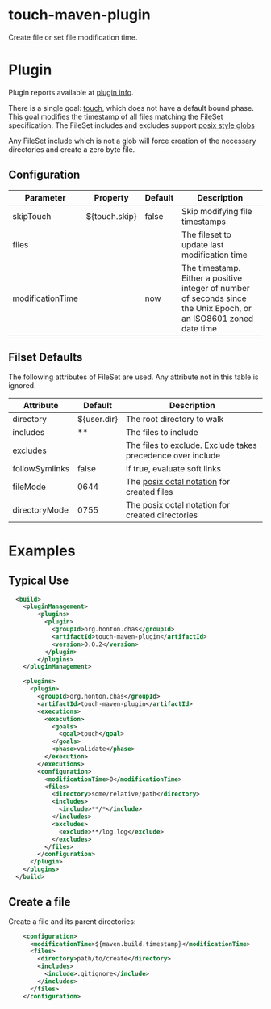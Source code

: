 # touch-maven-plugin
Create file or set file modification time.

# Plugin
Plugin reports available at [plugin info](https://chonton.github.io/touch-maven-plugin/plugin-info.html).

There is a single goal: [touch](https://chonton.github.io/touch-maven-plugin/touch-mojo.html),
which does not have a default bound phase.  This goal modifies the timestamp of all files matching
the [FileSet](https://maven.apache.org/shared/file-management/fileset.html) specification.  The 
FileSet includes and excludes support [posix style globs](https://docs.oracle.com/en/java/javase/11/docs/api/java.base/java/nio/file/FileSystem.html#getPathMatcher(java.lang.String))

Any FileSet include which is not a glob will force creation of the necessary directories and create 
a zero byte file.

## Configuration
| Parameter        | Property      | Default | Description                                                                                                       |
|------------------|---------------|---------|-------------------------------------------------------------------------------------------------------------------|
| skipTouch        | ${touch.skip} | false   | Skip modifying file timestamps                                                                                    |
| files            |               |         | The fileset to update last modification time                                                                      |
| modificationTime |               | now     | The timestamp. Either a positive integer of number of seconds since the Unix Epoch, or an ISO8601 zoned date time |

## Filset Defaults
The following attributes of FileSet are used.  Any attribute not in this table is ignored.

| Attribute      | Default     | Description                                                                                                          |
|----------------|-------------|----------------------------------------------------------------------------------------------------------------------|
| directory      | ${user.dir} | The root directory to walk                                                                                           |
| includes       | **          | The files to include                                                                                                 |
| excludes       |             | The files to exclude.  Exclude takes precedence over include                                                         |
| followSymlinks | false       | If true, evaluate soft links                                                                                         |
| fileMode       | 0644        | The [posix octal notation](https://en.wikipedia.org/wiki/File-system_permissions#Numeric_notation) for created files |
| directoryMode  | 0755        | The posix octal notation for created directories                                                                     |

# Examples

## Typical Use
```xml
  <build>
    <pluginManagement>
        <plugins>
          <plugin>
            <groupId>org.honton.chas</groupId>
            <artifactId>touch-maven-plugin</artifactId>
            <version>0.0.2</version>
          </plugin>
        </plugins>
    </pluginManagement>

    <plugins>
      <plugin>
        <groupId>org.honton.chas</groupId>
        <artifactId>touch-maven-plugin</artifactId>
        <executions>
          <execution>
            <goals>
              <goal>touch</goal>
            </goals>
            <phase>validate</phase>
          </execution>
        </executions>
        <configuration>
          <modificationTime>0</modificationTime>
          <files>
            <directory>some/relative/path</directory>
            <includes>
              <include>**/*</include>
            </includes>
            <excludes>
              <exclude>**/log.log</exclude>
            </excludes>
          </files>
        </configuration>
      </plugin>
    </plugins>
  </build>
```

## Create a file
Create a file and its parent directories:
```xml
    <configuration>
      <modificationTime>${maven.build.timestamp}</modificationTime>
      <files>
        <directory>path/to/create</directory>
        <includes>
          <include>.gitignore</include>
        </includes>
      </files>
    </configuration>
```
